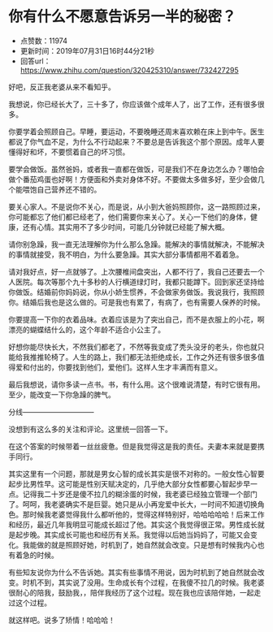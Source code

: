 # 你有什么不愿意告诉另一半的秘密？
- 点赞数：11974
- 更新时间：2019年07月31日16时44分21秒
- 回答url：https://www.zhihu.com/question/320425310/answer/732427295
<body>
 <p data-pid="ZOHa05d-">好吧，反正我老婆从来不看知乎。</p>
 <p data-pid="LPJSbYyZ">我想说，你已经长大了，三十多了，你应该做个成年人了，出了工作，还有很多很多。</p>
 <p data-pid="JIAucjcH">你要学着会照顾自己。早睡，要运动，不要晚睡还周末喜欢赖在床上到中午。医生都说了你气血不足，为什么不行动起来？不要总是告诉我这个那个原因。成年人要懂得好和坏，不要惯着自己的坏习惯。</p>
 <p data-pid="-zRIZspm">要学会做饭。虽然爸妈，或者我一直都在做饭，可是我们不在身边怎么办？哪怕会做个番茄鸡蛋也好啊！方便面和外卖对身体不好。不要做太多做多好，至少会做几个能喂饱自己营养还不错的。</p>
 <p data-pid="FjaeeGP7">要关心家人。不是说你不关心，而是说，从小到大爸妈照顾你，这一路照顾过来，你可能都忘了他们都已经老了，他们需要你来关心了。关心一下他们的身体，健康，还有心情。其实用不了多少时间，可能几分钟就已经能了解大概。</p>
 <p data-pid="4NA0JNlD">请你别急躁，我一直无法理解你为什么那么急躁。能解决的事情就解决，不能解决的事情就接受，我不明白，为什么要急躁。其实大部分事情都用不着着急。</p>
 <p data-pid="CkJX6yJS">请对我好点，好一点就够了。上次腰椎间盘突出，人都不行了，我自己还要去一个人医院。每次等那个九十多秒的人行横道绿灯时，我都只能蹲下。回到家还坚持给你做饭。结婚前你妈妈说，你从小娇生惯养，不会做家务做饭。我说我行，我照顾你。结婚后我也是这么做的。可是我也有累了，有病了，也有需要人保养的时候。</p>
 <p data-pid="w244BhMX">你要提高一下你的衣着品味。衣着应该是为了突出自己，而不是衣服上的小花，啊漂亮的蝴蝶结什么的，这个年龄不适合小公主了。</p>
 <p data-pid="T8Alsg2a">好想你能尽快长大，不然我们都老了，不然等我变成了秃头没牙的老头，你也就只能给我推推轮椅了。人生的路上，我们都无法拒绝成长，工作之外还有很多很多值得爱和付出的，你要找到他们，爱他们。这样人生才丰满而有意义。</p>
 <p data-pid="iuIE5T76">最后我想说，请你多读一点书。书，有什么用。这个很难说清楚，有时它很有用。至少，能改变一下你急躁的脾气。</p>
 <p data-pid="AkbyRUP5">分线——————————</p>
 <p data-pid="pnMv0_xP">没想到有这么多的关注和评论。这里统一回答一下。</p>
 <p data-pid="ZFMyVf8W">在这个答案的时候带着一丝丝疲惫。但是我觉得这是我的责任。夫妻本来就是要携手同行。</p>
 <p data-pid="WB4PSCdC">其实这里有一个问题，那就是男女心智的成长其实是很不对称的。一般女性心智要起步比男性早。这可能是性别天赋决定的，几乎绝大部分女性都要心智起步早一点。记得我二十岁还是傻不拉几的糊涂蛋的时候，我老婆已经独立管理一个部门了。呵呵，我老婆确实不是巨婴。她只是从小再宠爱中长大，一时间不知道切换角色。那时候我老婆觉得我什么都听他的，觉得这样特别好，哈哈哈哈哈！后来工作和经历，最近几年我明显可能成长超过了他。其实这个我觉得很正常。男性成长就是起步晚。其实成长可能也和经历有关系。我觉得以后她当妈妈了，可能又会变化。我能做的就是照顾好她，时机到了，她自然就会改变。只是想有时候我内心也有着急的时候。</p>
 <p data-pid="6oRBw7P4">有些知友说你为什么不告诉她。其实有些事情不用说，因为时机到了她自然就会改变。时机不到，其实说了没用。生命成长有个过程，在我傻不拉几的时候。我老婆很耐心的陪我，鼓励我，，陪伴我经历了这个过程。现在我也应该陪伴她，一起走过这个过程。</p>
 <p data-pid="khJsDUDX">就这样吧。说多了矫情！哈哈哈！</p>
</body>